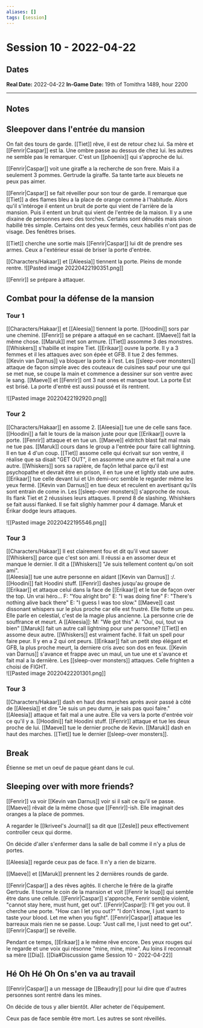```yaml
---
aliases: []
tags: [session]
---
```

# Session 10 - 2022-04-22
## Dates
**Real Date:** 2022-04-22
**In-Game Date:** 19th of Tomithra 1489, hour 2200

---
## Notes
## Sleepover dans l'entrée du mansion

On fait des tours de garde. 
[[Tiet]] rêve, il est de retour chez lui. Sa mère et [[Fenrir|Caspar]] est la. Une ombre passe au dessus de chez lui. les autres ne semble pas le remarquer. C'est un [[phoenix]] qui s'approche de lui.

[[Fenrir|Caspar]] voit une giraffe a la recherche de son frere. Mais il a seulement 3 pommes. Gertrude la giraffe. Sa tante tarte aux bleuets ne peux pas aimer. 

[[Fenrir|Caspar]] se fait réveiller pour son tour de garde. Il remarque que [[Tiet]] a des flames bleu a la place de orange comme à l'habitude. Alors qu'il s'intéroge il entent un bruit de porte qui vient de l'arrière de la mansion. Puis il entent un bruit qui vient de l'entrée de la maison. Il y a une dixaine de personnes avec des torches. Certains sont dénudés mais sinon habillé très simple. Certains ont des yeux fermés, ceux habillés n'ont pas de visage. Des fenêtres brises. 

[[Tiet]] cherche une sortie mais [[Fenrir|Caspar]] lui dit de prendre ses armes. Ceux a l'extérieur essai de briser la porte d'entrée.

[[Characters/Hakaar]] et [[Aleesia]] tiennent la porte. Pleins de monde rentre. 
![[Pasted image 20220422190351.png]]

[[Fenrir]] se prépare à attaquer. 

## Combat pour la défense de la mansion
### Tour 1
[[Characters/Hakaar]] et [[Aleesia]] tiennent la porte. 
[[Hoodini]] sors par une cheminé.
[[Fenrir]] se prépare a attaqué en se cachant.
[[Maeve]] fait la même chose.
[[Maruk]] met son armure.
[[Tiet]] assomme 3 des monstres.
[[Whiskers]] s'habille et inspire Tiet.
[[Erikaar]] ouvre la porte. Il y a 3 femmes et il les attaques avec son épée et GFB. Il tue 2 des femmes.
[[Kevin van Darnus]] va bloquer la porte à l'est.
Les [[sleep-over monsters]] attaque de façon simple avec des couteaux de cuisines sauf pour une qui se met nue, se coupe la main et commence a dessiner sur son ventre avec le sang. [[Maeve]] et [[Fenrir]] ont 3 nat ones et manque tout. La porte Est est brisé. 
La porte d'entré est aussi poussé et ils rentrent.

![[Pasted image 20220422192920.png]]

### Tour 2
[[Characters/Hakaar]] en assome 2.
[[Aleesia]] tue une de celle sans face.
[[Hoodini]] a fait le tours de la maison juste pour que [[Erikaar]] ouvre la porte.
[[Fenrir]] attaque et en tue un.
[[Maeve]] eldritch blast fait mal mais ne tue pas.
[[Maruk]] cours dans le group a l'entrée pour faire call lightning. Il en tue 4 d'un coup.
[[Tiet]] assome celle qui écrivait sur son ventre, il réalise que sa disait "GET OUT", il en assomme une autre et fait mal a une autre.
[[Whiskers]] sors sa rapière, de façôn lethal parce qu'il est psychopathe et devrait être en prison, il en tue une et lightly stab une autre.
[[Erikaar]] tue celle devant lui et Un demi-orc semble le regarder même les yeux fermé. 
[[Kevin van Darnus]] en tue deux et reculent en avertisant qu'ils sont entrain de come in.
Les [[sleep-over monsters]] s'approche de nous. Ils flank Tiet et 2 réussises leurs attaques. Il prend 8 de slashing. Whishkers se fait aussi flanked. Il se fait slighly hammer pour 4 damage. Maruk et Érikar dodge leurs attaques.

![[Pasted image 20220422195546.png]]

### Tour 3
[[Characters/Hakaar]] Il est clairement fou et dit qu'il veut sauver [[Whiskers]] parce que c'est son ami. Il réussi a en assomer deux et manque le dernier. Il dit a [[Whiskers]] "Je suis tellement content qu'on soit ami".   
[[Aleesia]] tue une autre personne en aidant [[Kevin van Darnus]] :/.
[[Hoodini]] fait Hoodini stuff.
[[Fenrir]] dashes jusqu'au groupe de [[Erikaar]] et attaque celui dans la face de [[Erikaar]] et le tue de façon over the top. Un vrai héro... 
	F: "You alright bro" 
	E: "I was doing fine" 
	F: "There's nothing alive back there" 
	E: "I guess I was too slow."
[[Maeve]] cast dissonant whispers sur le plus proche car elle est frustré. Elle flotte un peu. Elle parle en celestial, c'est de la magie plus ancienne. La personne crie de souffrance et meurt.
	A [[Aleesia]]: M: "We got this"
		A: "Oui, oui, tout va bien"
[[Maruk]] fait un autre call lightning pour une personne? 
[[Tiet]] en assome deux autre.
[[Whiskers]] est vraiment faché. Il fait un spell pour faire peur. Il y en a 2 qui ont peurs.
[[Erikaar]] fait un petit step élégant et GFB, la plus proche meurt, la derniere cris avec son dos en feux.
[[Kevin van Darnus]] s'avance et frappe avec un maul, un tue une et s'avance et fait mal a la dernière.
Les [[sleep-over monsters]] attaques. Celle frighten a choisi de FIGHT.   
![[Pasted image 20220422201301.png]]

### Tour 3
[[Characters/Hakaar]] dash en haut des marches après avoir passé à côté de [[Aleesia]] et dire "Je suis un peu dumn, je sais pas quoi faire."
[[Aleesia]] attaque et fait mal a une autre. Elle va vers la porte d'entrée voir ce qu'il y a.
[[Hoodini]] fait Hoodini stuff.
[[Fenrir]] attaque et tue les deux proche de lui.
[[Maeve]] tue le dernier proche de Kevin.
[[Maruk]] dash en haut des marches.
[[Tiet]] tue le dernier [[sleep-over monsters]].

## Break
Étienne se met un oeuf de paque géant dans le cul.

## Sleeping over with more friends?
[[Fenrir]] va voir [[Kevin van Darnus]] voir si il sait ce qu'il se passe. [[Maeve]] rêvait de la même chose que [[Fenrir]]-ish. Elle imaginait des oranges a la place de pommes. 

A regarder le [[Ikriveel's Journal]] sa dit que [[Zesle]] peux effectivement controller ceux qui dorme. 

On décide d'aller s'enfermer dans la salle de ball comme il n'y a plus de portes. 

[[Aleesia]] regarde ceux pas de face. Il n'y a rien de bizarre. 

[[Maeve]] et [[Maruk]] prennent les 2 dernières rounds de garde.

[[Fenrir|Caspar]] a des rêves agités. Il cherche le frêre de la giraffe Gertrude. Il tourne le coin de la mansion et voit [[Fenrir le loup]] qui semble être dans une cellule. [[Fenrir|Caspar]] s'approche, Fenrir semble violent, "cannot stay here, must hunt, get out". [[Fenrir|Caspar]]: I'll get you out. Il cherche une porte. "How can I let you out?" "I don't know, I just want to taste your blood. Let me when you fight". [[Fenrir|Caspar]] attaque les barreaux mais rien ne se passe. Loup: "Just call me, I just need to get out". [[Fenrir|Caspar]] se réveille. 

Pendant ce temps, [[Erikaar]] a le même rêve encore. Des yeux rouges qui le regarde et une voix qui résonne "mine, mine, mine". Au loins il reconnait sa mère [[Dia]].  [[Dia#Discussion game Session 10 - 2022-04-22]]


## Hé Oh Hé Oh On s'en va au travail
[[Fenrir|Caspar]] a un message de [[Beaudry]] pour lui dire que d'autres personnes sont rentré dans les mines. 

On décide de tous y aller bientôt. Aller acheter de l'équipement. 

Ceux pas de face semble être mort. Les autres se sont réveillés. 